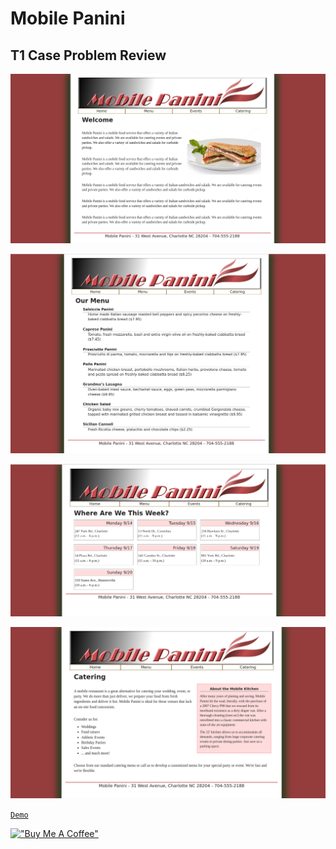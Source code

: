 # Mobile Panini

## T1 Case Problem Review

[![Mobile Panini](assets/mobilepanini.png)](https://hesbon-osoro.github.io/MobilePanini/)

[![Menu](assets/mobilepanini-menu.png)](https://hesbon-osoro.github.io/MobilePanini/)

[![Events](assets/mobilepanini-events.png)](https://hesbon-osoro.github.io/MobilePanini/)

[![Catering](assets/mobilepanini-catering.png)](https://hesbon-osoro.github.io/MobilePanini/)

[`Demo`](https://hesbon-osoro.github.io/MobilePanini/)

[!["Buy Me A Coffee"](https://www.buymeacoffee.com/assets/img/custom_images/orange_img.png)](https://www.buymeacoffee.com/wazimu)
